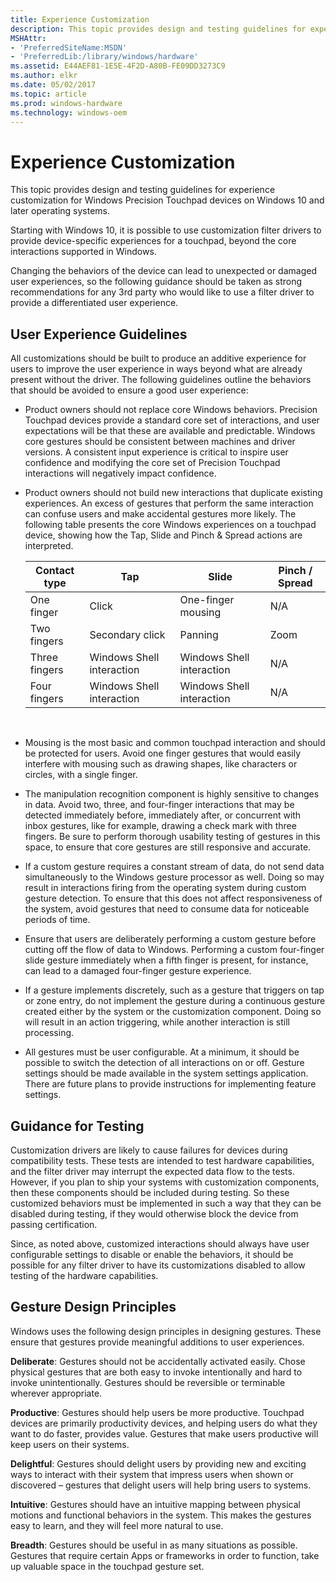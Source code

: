 ```yaml
---
title: Experience Customization
description: This topic provides design and testing guidelines for experience customization for Windows Precision Touchpad devices on Windows 10 and later operating systems.
MSHAttr:
- 'PreferredSiteName:MSDN'
- 'PreferredLib:/library/windows/hardware'
ms.assetid: E44AEF81-1E5E-4F2D-A80B-FE09DD3273C9
ms.author: elkr
ms.date: 05/02/2017
ms.topic: article
ms.prod: windows-hardware
ms.technology: windows-oem
---
```


# Experience Customization


This topic provides design and testing guidelines for experience customization for Windows Precision Touchpad devices on Windows 10 and later operating systems.

Starting with Windows 10, it is possible to use customization filter drivers to provide device-specific experiences for a touchpad, beyond the core interactions supported in Windows.

Changing the behaviors of the device can lead to unexpected or damaged user experiences, so the following guidance should be taken as strong recommendations for any 3rd party who would like to use a filter driver to provide a differentiated user experience.

## User Experience Guidelines


All customizations should be built to produce an additive experience for users to improve the user experience in ways beyond what are already present without the driver. The following guidelines outline the behaviors that should be avoided to ensure a good user experience:

-   Product owners should not replace core Windows behaviors. Precision Touchpad devices provide a standard core set of interactions, and user expectations will be that these are available and predictable. Windows core gestures should be consistent between machines and driver versions. A consistent input experience is critical to inspire user confidence and modifying the core set of Precision Touchpad interactions will negatively impact confidence.

-   Product owners should not build new interactions that duplicate existing experiences. An excess of gestures that perform the same interaction can confuse users and make accidental gestures more likely. The following table presents the core Windows experiences on a touchpad device, showing how the Tap, Slide and Pinch & Spread actions are interpreted.

    | Contact type  | Tap                       | Slide                     | Pinch / Spread |
    |---------------|---------------------------|---------------------------|----------------|
    | One finger    | Click                     | One-finger mousing        | N/A            |
    | Two fingers   | Secondary click           | Panning                   | Zoom           |
    | Three fingers | Windows Shell interaction | Windows Shell interaction | N/A            |
    | Four fingers  | Windows Shell interaction | Windows Shell interaction | N/A            |

     

-   Mousing is the most basic and common touchpad interaction and should be protected for users. Avoid one finger gestures that would easily interfere with mousing such as drawing shapes, like characters or circles, with a single finger.

-   The manipulation recognition component is highly sensitive to changes in data. Avoid two, three, and four-finger interactions that may be detected immediately before, immediately after, or concurrent with inbox gestures, like for example, drawing a check mark with three fingers. Be sure to perform thorough usability testing of gestures in this space, to ensure that core gestures are still responsive and accurate.

-   If a custom gesture requires a constant stream of data, do not send data simultaneously to the Windows gesture processor as well. Doing so may result in interactions firing from the operating system during custom gesture detection. To ensure that this does not affect responsiveness of the system, avoid gestures that need to consume data for noticeable periods of time.

-   Ensure that users are deliberately performing a custom gesture before cutting off the flow of data to Windows. Performing a custom four-finger slide gesture immediately when a fifth finger is present, for instance, can lead to a damaged four-finger gesture experience.

-   If a gesture implements discretely, such as a gesture that triggers on tap or zone entry, do not implement the gesture during a continuous gesture created either by the system or the customization component. Doing so will result in an action triggering, while another interaction is still processing.

-   All gestures must be user configurable. At a minimum, it should be possible to switch the detection of all interactions on or off. Gesture settings should be made available in the system settings application. There are future plans to provide instructions for implementing feature settings.

## Guidance for Testing


Customization drivers are likely to cause failures for devices during compatibility tests. These tests are intended to test hardware capabilities, and the filter driver may interrupt the expected data flow to the tests. However, if you plan to ship your systems with customization components, then these components should be included during testing. So these customized behaviors must be implemented in such a way that they can be disabled during testing, if they would otherwise block the device from passing certification.

Since, as noted above, customized interactions should always have user configurable settings to disable or enable the behaviors, it should be possible for any filter driver to have its customizations disabled to allow testing of the hardware capabilities.

## Gesture Design Principles


Windows uses the following design principles in designing gestures. These ensure that gestures provide meaningful additions to user experiences.

**Deliberate**: Gestures should not be accidentally activated easily. Chose physical gestures that are both easy to invoke intentionally and hard to invoke unintentionally. Gestures should be reversible or terminable wherever appropriate.

**Productive**: Gestures should help users be more productive. Touchpad devices are primarily productivity devices, and helping users do what they want to do faster, provides value. Gestures that make users productive will keep users on their systems.

**Delightful**: Gestures should delight users by providing new and exciting ways to interact with their system that impress users when shown or discovered – gestures that delight users will help bring users to systems.

**Intuitive**: Gestures should have an intuitive mapping between physical motions and functional behaviors in the system. This makes the gestures easy to learn, and they will feel more natural to use.

**Breadth**: Gestures should be useful in as many situations as possible. Gestures that require certain Apps or frameworks in order to function, take up valuable space in the touchpad gesture set.

 

 






